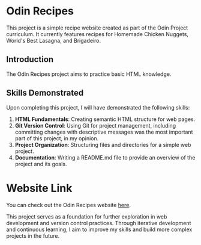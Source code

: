 
# Odin Recipes

This project is a simple recipe website created as part of the Odin Project curriculum. It currently features recipes for Homemade Chicken Nuggets, World's Best Lasagna, and Brigadeiro.

## Introduction

The Odin Recipes project aims to practice basic HTML knowledge.

## Skills Demonstrated

Upon completing this project, I will have demonstrated the following skills:

1. **HTML Fundamentals**: Creating semantic HTML structure for web pages.
2. **Git Version Control**: Using Git for project management, including committing changes with descriptive messages was the most important part of this project, in my opinion.
3. **Project Organization**: Structuring files and directories for a simple web project.
4. **Documentation**: Writing a README.md file to provide an overview of the project and its goals.

# Website Link

You can check out the Odin Recipes website [here](https://paulomborges.github.io/odin-recipes/).

This project serves as a foundation for further exploration in web development and version control practices. Through iterative development and continuous learning, I aim to improve my skills and build more complex projects in the future.
